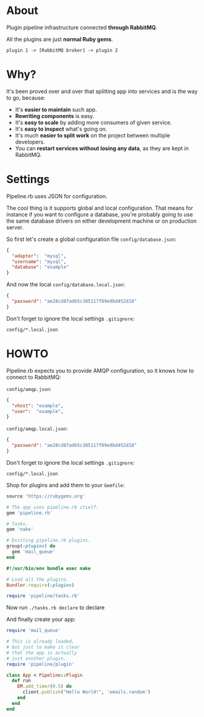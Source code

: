 # About

Plugin pipeline infrastructure connected **through RabbitMQ**.

All the plugins are just **normal Ruby gems**.

```
plugin 1 -> [RabbitMQ broker] -> plugin 2
```

# Why?

It's been proved over and over that splitting app into services and is the way to go, because:

* It's **easier to maintain** such app.
* **Rewriting components** is easy.
* It's **easy to scale** by adding more consumers of given service.
* It's **easy to inspect** what's going on.
* It's much **easier to split work** on the project between multiple developers.
* You can **restart services without losing any data**, as they are kept in RabbitMQ.

# Settings

Pipeline.rb uses JSON for configuration.

The cool thing is it supports global and local configuration. That means for instance if you want to configure a database, you're probably going to use the same database drivers on either development machine or on production server.

So first let's create a global configuration file `config/database.json`:

```json
{
  "adapter":  "mysql",
  "username": "mysql",
  "database": "example"
}
```

And now the local `config/database.local.json`:

```json
{
  "password": "ae28cd87adb5c385117f89e9bd452d18"
}
```

Don't forget to ignore the local settings `.gitignore`:

```
config/*.local.json
```

# HOWTO

Pipeline.rb expects you to provide AMQP configuration, so it knows how to connect to RabbitMQ:

`config/amqp.json`:

```json
{
  "vhost": "example",
  "user":  "example",
}
```

`config/amqp.local.json`:

```json
{
  "password": "ae28cd87adb5c385117f89e9bd452d18"
}
```

Don't forget to ignore the local settings `.gitignore`:

```
config/*.local.json
```

Shop for plugins and add them to your `Gemfile`:

```ruby
source 'https://rubygems.org'

# The app uses pipeline.rb itself.
gem 'pipeline.rb'

# Tasks.
gem 'nake'

# Existing pipeline.rb plugins.
group(:plugins) do
  gem 'mail_queue'
end
```

```ruby
#!/usr/bin/env bundle exec nake

# Load all the plugins.
Bundler.require(:plugins)

require 'pipeline/tasks.rb'
```

Now run `./tasks.rb declare` to declare

And finally create your app:

```ruby
require 'mail_queue'

# This is already loaded,
# but just to make it clear
# that the app is actually
# just another plugin.
require 'pipeline/plugin'

class App < Pipeline::Plugin
  def run
    EM.add_timer(0.5) do
      client.publish("Hello World!", 'emails.random')
    end
  end
end
```
